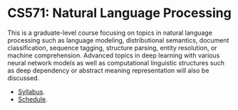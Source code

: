 CS571: Natural Language Processing
=====

This is a graduate-level course focusing on topics in natural language processing such as language modeling, distributional semantics, document classification, sequence tagging, structure parsing, entity resolution, or machine comprehension. Advanced topics in deep learning with various neural network models as well as computational linguistic structures such as deep dependency or abstract meaning representation will also be discussed.

* [Syllabus](syllabus/syllabus_2019s.md).
* [Schedule](schedule/schedule_2019s.md).
